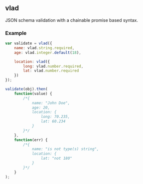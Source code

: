 vlad
------------------
JSON schema validation with a chainable promise based syntax.

### Example
```javascript
var validate = vlad({
    name: vlad.string.required,
    age: vlad.integer.default(18),

    location: vlad({
        long: vlad.number.required,
        lat: vlad.number.required
    })
});

validate(obj).then(
    function(value) {
        /*{
            name: "John Doe",
            age: 20,
            location: {
                long: 70.235,
                lat: 60.234
            }
        }*/
    },
    function(err) {
        /*{
            name: "is not type(s) string",
            location: {
                lat: "not 180"
            }
        }*/
    }
);
```

